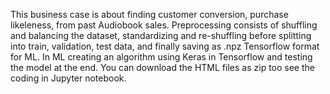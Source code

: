 This business case is about finding customer conversion, purchase likeleness, from past Audiobook sales. Preprocessing consists of shuffling and balancing the dataset, standardizing and re-shuffling before splitting into train,  validation, test data, and finally saving as .npz Tensorflow format for ML. In ML creating an algorithm using Keras in Tensorflow and testing the model at the end. You can download the HTML files as zip too see the coding in Jupyter notebook.
